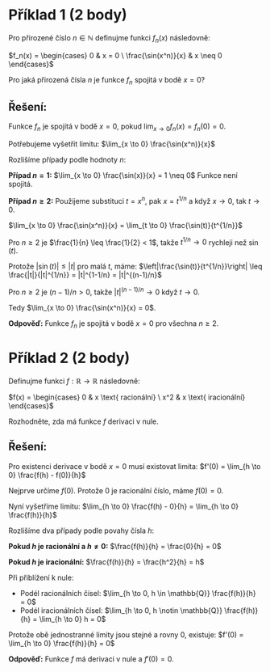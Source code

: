 # Příklad 1 (2 body)

Pro přirozené číslo $n \in \mathbb{N}$ definujme funkci $f_n(x)$ následovně:

$f_n(x) = \begin{cases} 0 & x = 0 \ \frac{\sin(x^n)}{x} & x \neq 0 \end{cases}$

Pro jaká přirozená čísla $n$ je funkce $f_n$ spojitá v bodě $x = 0$?

## Řešení:

Funkce $f_n$ je spojitá v bodě $x = 0$, pokud $\lim_{x \to 0} f_n(x) = f_n(0) = 0$.

Potřebujeme vyšetřit limitu: $\lim_{x \to 0} \frac{\sin(x^n)}{x}$

Rozlišíme případy podle hodnoty $n$:

**Případ $n = 1$:** $\lim_{x \to 0} \frac{\sin(x)}{x} = 1 \neq 0$ Funkce není spojitá.

**Případ $n \geq 2$:** Použijeme substituci $t = x^n$, pak $x = t^{1/n}$ a když $x \to 0$, tak $t \to 0$.

$\lim_{x \to 0} \frac{\sin(x^n)}{x} = \lim_{t \to 0} \frac{\sin(t)}{t^{1/n}}$

Pro $n \geq 2$ je $\frac{1}{n} \leq \frac{1}{2} < 1$, takže $t^{1/n} \to 0$ rychleji než $\sin(t)$.

Protože $|\sin(t)| \leq |t|$ pro malá $t$, máme: $\left|\frac{\sin(t)}{t^{1/n}}\right| \leq \frac{|t|}{|t|^{1/n}} = |t|^{1-1/n} = |t|^{(n-1)/n}$

Pro $n \geq 2$ je $(n-1)/n > 0$, takže $|t|^{(n-1)/n} \to 0$ když $t \to 0$.

Tedy $\lim_{x \to 0} \frac{\sin(x^n)}{x} = 0$.

**Odpověď:** Funkce $f_n$ je spojitá v bodě $x = 0$ pro všechna $n \geq 2$.

# Příklad 2 (2 body)

Definujme funkci $f : \mathbb{R} \to \mathbb{R}$ následovně:

$f(x) = \begin{cases} 0 & x \text{ racionální} \ x^2 & x \text{ iracionální} \end{cases}$

Rozhodněte, zda má funkce $f$ derivaci v nule.

## Řešení:

Pro existenci derivace v bodě $x = 0$ musí existovat limita: $f'(0) = \lim_{h \to 0} \frac{f(h) - f(0)}{h}$

Nejprve určíme $f(0)$. Protože $0$ je racionální číslo, máme $f(0) = 0$.

Nyní vyšetříme limitu: $\lim_{h \to 0} \frac{f(h) - 0}{h} = \lim_{h \to 0} \frac{f(h)}{h}$

Rozlišíme dva případy podle povahy čísla $h$:

**Pokud $h$ je racionální a $h \neq 0$:** $\frac{f(h)}{h} = \frac{0}{h} = 0$

**Pokud $h$ je iracionální:** $\frac{f(h)}{h} = \frac{h^2}{h} = h$

Při přiblížení k nule:

- Podél racionálních čísel: $\lim_{h \to 0, h \in \mathbb{Q}} \frac{f(h)}{h} = 0$
- Podél iracionálních čísel: $\lim_{h \to 0, h \notin \mathbb{Q}} \frac{f(h)}{h} = \lim_{h \to 0} h = 0$

Protože obě jednostranné limity jsou stejné a rovny $0$, existuje: $f'(0) = \lim_{h \to 0} \frac{f(h)}{h} = 0$

**Odpověď:** Funkce $f$ má derivaci v nule a $f'(0) = 0$.